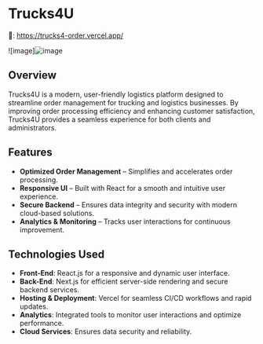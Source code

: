 # Trucks4U

🔗: https://trucks4-order.vercel.app/ 

![image]![image](https://github.com/user-attachments/assets/38987b8b-3378-4e5d-befe-7a6c27cdbdf6)



## Overview
Trucks4U is a modern, user-friendly logistics platform designed to streamline order management for trucking and logistics businesses. By improving order processing efficiency and enhancing customer satisfaction, Trucks4U provides a seamless experience for both clients and administrators.

## Features
- **Optimized Order Management** – Simplifies and accelerates order processing.
- **Responsive UI** – Built with React for a smooth and intuitive user experience.
- **Secure Backend** – Ensures data integrity and security with modern cloud-based solutions.
- **Analytics & Monitoring** – Tracks user interactions for continuous improvement.

## Technologies Used
- **Front-End**: React.js for a responsive and dynamic user interface.
- **Back-End**: Next.js for efficient server-side rendering and secure backend services.
- **Hosting & Deployment**: Vercel for seamless CI/CD workflows and rapid updates.
- **Analytics**: Integrated tools to monitor user interactions and optimize performance.
- **Cloud Services**: Ensures data security and reliability.
